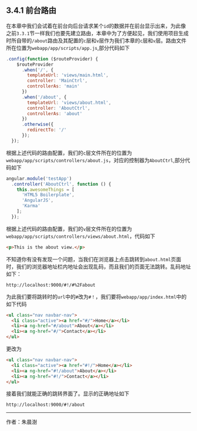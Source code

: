 
## 3.4.1 前台路由

在本章中我们会试着在前台向后台请求某个`id`的数据并在前台显示出来，为此像之前`3.3.1`节一样我们也要先建立路由，本章中为了方便起见，我们使用项目生成时所自带的`/about`路由及其配置的`c`层和`v`层作为我们本章的`c`层和`v`层。路由文件所在位置为`webapp/app/scripts/app.js`,部分代码如下

```javascript
.config(function ($routeProvider) {
    $routeProvider
      .when('/', {
        templateUrl: 'views/main.html',
        controller: 'MainCtrl',
        controllerAs: 'main'
      })
      .when('/about', {
        templateUrl: 'views/about.html',
        controller: 'AboutCtrl',
        controllerAs: 'about'
      })
      .otherwise({
        redirectTo: '/'
      });
  });
```

根据上述代码的路由配置，我们的`c`层文件所在的位置为`webapp/app/scripts/controllers/about.js`，对应的控制器为`AboutCtrl`,部分代码如下

```javascript
angular.module('testApp')
  .controller('AboutCtrl', function () {
    this.awesomeThings = [
      'HTML5 Boilerplate',
      'AngularJS',
      'Karma'
    ];
  });
```

根据上述代码的路由配置，我们的`v`层文件所在的位置为`webapp/app/scripts/controllers/views/about.html`，代码如下

```html
<p>This is the about view.</p>
```

不知道你有没有发现一个问题，当我们在浏览器上点击跳转到`about.html`页面时，我们的浏览器地址栏内地址会出现乱码，而且我们的页面无法跳转。乱码地址如下：

```
http://localhost:9000/#!/#%2Fabout
```

为此我们要将跳转时的`url`中的`#`改为`#！`，我们要将`webapp/app/index.html`中的如下代码
```html
<ul class="nav navbar-nav">
  <li class="active"><a href="#/">Home</a></li>
  <li><a ng-href="#/about">About</a></li>
  <li><a ng-href="#/">Contact</a></li>
</ul>
```

更改为

```html
<ul class="nav navbar-nav">
  <li class="active"><a href="#!/">Home</a></li>
  <li><a ng-href="#!/about">About</a></li>
  <li><a ng-href="#!/">Contact</a></li>
</ul>
```

接着我们就能正确的跳转界面了。显示的正确地址如下
```
http://localhost:9000/#!/about
```

---

作者：朱晨澍